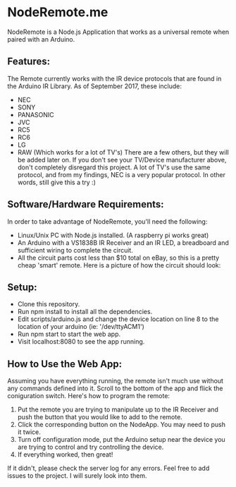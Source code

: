 # NodeRemote.me
NodeRemote is a Node.js Application that works as a universal remote when paired with an Arduino.

## Features:
The Remote currently works with the IR device protocols that are found in the Arduino IR Library.
As of September 2017, these include: 
* NEC
* SONY
* PANASONIC
* JVC
* RC5
* RC6
* LG
* RAW (Which works for a lot of TV's)
There are a few others, but they will be added later on.
If you don't see your TV/Device manufacturer above, don't completely disregard this project.
A lot of TV's use the same protocol, and from my findings, NEC is a very popular protocol.
In other words, still give this a try :)


## Software/Hardware Requirements:
In order to take advantage of NodeRemote, you'll need the following:
* Linux/Unix PC with Node.js installed. (A raspberry pi works great)
* An Arduino with a VS1838B IR Receiver and an IR LED, a breadboard and sufficient wiring to complete the circuit.
* All the circuit parts cost less than $10 total on eBay, so this is a pretty cheap 'smart' remote.
Here is a picture of how the circuit should look:


## Setup:
* Clone this repository.
* Run npm install to install all the dependencies.
* Edit scripts/arduino.js and change the device location on line 8 to the location of your arduino (ie: '/dev/ttyACM1')
* Run npm start to start the web app.
* Visit localhost:8080 to see the app running. 


## How to Use the Web App:
Assuming you have everything running, the remote isn't much use without any commands defined into it. Scroll to the bottom of the app and flick the coniguration switch. Here's how to program the remote:
1. Put the remote you are trying to manipulate up to the IR Receiver and push the button that you would like to add to the remote. 
2. Click the corresponding button on the NodeApp. You may need to push it twice.
3. Turn off configuration mode, put the Arduino setup near the device you are trying to control and try controlling the device.
4. If everything worked, then great!

If it didn't, please check the server log for any errors. 
Feel free to add issues to the project. I will surely look into them. 
